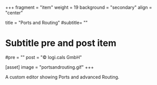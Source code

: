 +++
fragment = "item"
weight = 19
background = "secondary"
align = "center"

title = "Ports and Routing"
#subtitle= ""

# Subtitle pre and post item
#pre = ""
post = "©  logi.cals GmbH"

[asset]
  image = "portsandrouting.gif"
+++

A custom editor showing Ports and advanced Routing.